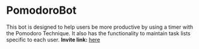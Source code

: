 ﻿# PomodoroBot
 This bot is designed to help users be more productive by using a timer with the Pomodoro Technique. It also has the functionality to maintain task lists specific to each user.
**Invite link:** [here](https://discord.com/api/oauth2/authorize?client_id=909195178538041384&permissions=8&scope=bot)

